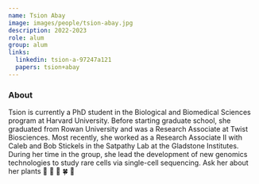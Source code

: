 ```yaml
---
name: Tsion Abay
image: images/people/tsion-abay.jpg
description: 2022-2023
role: alum
group: alum
links:
  linkedin: tsion-a-97247a121
  papers: tsion+abay
---
```


### About
Tsion is currently a PhD student in the Biological and Biomedical Sciences program at Harvard University. 
Before starting graduate school, she graduated from Rowan University and was a Research
Associate at Twist Biosciences. Most recently, she worked as a Research Associate II with Caleb
and Bob Stickels in the Satpathy Lab at the Gladstone Institutes.
During her time in the group, she lead the development of new genomics technologies to
study rare cells via single-cell sequencing. Ask her about her plants :hibiscus: :seedling: :blossom: :four_leaf_clover: :cherry_blossom:

